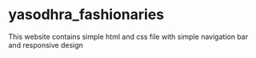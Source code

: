 # yasodhra_fashionaries
This website contains simple html and css file with simple navigation bar and responsive design
